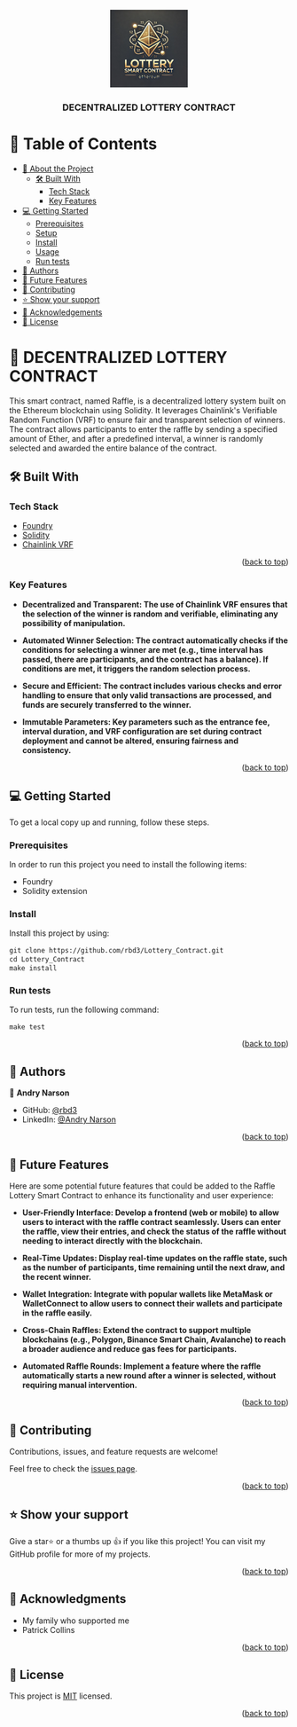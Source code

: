<a name="readme-top"></a>

<div align="center">

  <img src=" public/ lottery-smart-contract.webp" alt="logo" width="140"  height="auto" />
  <br/>

  <h3><b>DECENTRALIZED LOTTERY CONTRACT</b></h3>

</div>

<!-- TABLE OF CONTENTS -->

# 📗 Table of Contents

- [📖 About the Project](#about-project)
  - [🛠 Built With](#built-with)
    - [Tech Stack](#tech-stack)
    - [Key Features](#key-features)
- [💻 Getting Started](#getting-started)
  - [Prerequisites](#prerequisites)
  - [Setup](#setup)
  - [Install](#install)
  - [Usage](#usage)
  - [Run tests](#run-tests)
- [👥 Authors](#authors)
- [🔭 Future Features](#future-features)
- [🤝 Contributing](#contributing)
- [⭐️ Show your support](#support)
- [🙏 Acknowledgements](#acknowledgements)
- [📝 License](#license)

<!-- PROJECT DESCRIPTION -->

# 📖 DECENTRALIZED LOTTERY CONTRACT <a name="about-project"></a>

This smart contract, named Raffle, is a decentralized lottery system built on the Ethereum blockchain using Solidity. It leverages Chainlink's Verifiable Random Function (VRF) to ensure fair and transparent selection of winners. The contract allows participants to enter the raffle by sending a specified amount of Ether, and after a predefined interval, a winner is randomly selected and awarded the entire balance of the contract.

## 🛠 Built With <a name="built-with"></a>

### Tech Stack <a name="tech-stack"></a>

  <ul>
    <li><a href="https://book.getfoundry.sh/">Foundry</a></li>
    <li><a href="https://soliditylang.org/">Solidity</a></li>
    <li><a href="https://docs.chain.link/vrf/v2-5/getting-started">Chainlink VRF</a></li>
  </ul>
<p align="right">(<a href="#readme-top">back to top</a>)</p>


<!-- Features -->

### Key Features <a name="key-features"></a>

- **Decentralized and Transparent: The use of Chainlink VRF ensures that the selection of the winner is random and verifiable, eliminating any possibility of manipulation.**

- **Automated Winner Selection: The contract automatically checks if the conditions for selecting a winner are met (e.g., time interval has passed, there are participants, and the contract has a balance). If conditions are met, it triggers the random selection process.**

- **Secure and Efficient: The contract includes various checks and error handling to ensure that only valid transactions are processed, and funds are securely transferred to the winner.**

- **Immutable Parameters: Key parameters such as the entrance fee, interval duration, and VRF configuration are set during contract deployment and cannot be altered, ensuring fairness and consistency.**

<p align="right">(<a href="#readme-top">back to top</a>)</p>



<!-- GETTING STARTED -->

## 💻 Getting Started <a name="getting-started"></a>

To get a local copy up and running, follow these steps.

### Prerequisites

In order to run this project you need to install the following items:

- Foundry
- Solidity extension

### Install

Install this project by using:

```
git clone https://github.com/rbd3/Lottery_Contract.git
cd Lottery_Contract
make install
```

### Run tests

To run tests, run the following command:


```
make test
```

<p align="right">(<a href="#readme-top">back to top</a>)</p>

<!-- AUTHORS -->

## 👥 Authors <a name="authors"></a>

👤 **Andry Narson**

- GitHub: [@rbd3](https://github.com/rbd3)
- LinkedIn: [@Andry Narson](https://linkedin.com/in/andry-rabedesana)


<p align="right">(<a href="#readme-top">back to top</a>)</p>

<!-- FUTURE FEATURES -->

## 🔭 Future Features <a name="future-features"></a>

Here are some potential future features that could be added to the Raffle Lottery Smart Contract to enhance its functionality and user experience:

- **User-Friendly Interface: Develop a frontend (web or mobile) to allow users to interact with the raffle contract seamlessly. Users can enter the raffle, view their entries, and check the status of the raffle without needing to interact directly with the blockchain.**

- **Real-Time Updates: Display real-time updates on the raffle state, such as the number of participants, time remaining until the next draw, and the recent winner.**

- **Wallet Integration: Integrate with popular wallets like MetaMask or WalletConnect to allow users to connect their wallets and participate in the raffle easily.**

- **Cross-Chain Raffles: Extend the contract to support multiple blockchains (e.g., Polygon, Binance Smart Chain, Avalanche) to reach a broader audience and reduce gas fees for participants.**

- **Automated Raffle Rounds: Implement a feature where the raffle automatically starts a new round after a winner is selected, without requiring manual intervention.**

<p align="right">(<a href="#readme-top">back to top</a>)</p>

<!-- CONTRIBUTING -->

## 🤝 Contributing <a name="contributing"></a>

Contributions, issues, and feature requests are welcome!

Feel free to check the [issues page](https://github.com/rbd3/Lottery_Contract/issues/).

<p align="right">(<a href="#readme-top">back to top</a>)</p>

<!-- SUPPORT -->

## ⭐️ Show your support <a name="support"></a>

Give a star⭐️ or a thumbs up 👍 if you like this project! You can visit my GitHub profile for more of my projects.

<p align="right">(<a href="#readme-top">back to top</a>)</p>

<!-- ACKNOWLEDGEMENTS -->

## 🙏 Acknowledgments <a name="acknowledgements"></a>

- My family who supported me
- Patrick Collins

<p align="right">(<a href="#readme-top">back to top</a>)</p>

<!-- LICENSE -->

## 📝 License <a name="license"></a>

This project is [MIT](./LICENSE) licensed.

<p align="right">(<a href="#readme-top">back to top</a>)</p>
